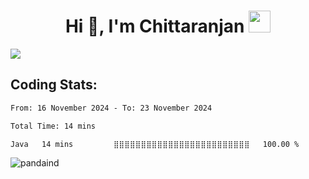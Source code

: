 
<h1 align="center">Hi 👋, I'm Chittaranjan <a href="https://pandac.in" target="blank"><img src="https://cdn-icons-png.flaticon.com/512/3536/3536964.png" width="35" height="35"></a></h1>
<img src="https://komarev.com/ghpvc/?username=pandaind">
<!--
<p align="left">
<a href="https://twitter.com/_expertpanda" target="blank"><img align="center" src="https://raw.githubusercontent.com/rahuldkjain/github-profile-readme-generator/master/src/images/icons/Social/twitter.svg" alt="_pandaind" height="30" width="40" /></a>
<a href="https://linkedin.com/in/pandaind" target="blank"><img align="center" src="https://raw.githubusercontent.com/rahuldkjain/github-profile-readme-generator/master/src/images/icons/Social/linked-in-alt.svg" alt="pandaind" height="30" width="40" /></a>
<a href="https://auth.geeksforgeeks.org/user/github_pandaind" target="blank"><img align="center" src="https://raw.githubusercontent.com/rahuldkjain/github-profile-readme-generator/master/src/images/icons/Social/geeks-for-geeks.svg" alt="github_pandaind" height="30" width="40" /></a><a href="https://www.hackerrank.com/pandaind" target="blank"><img align="center" src="https://raw.githubusercontent.com/rahuldkjain/github-profile-readme-generator/master/src/images/icons/Social/hackerrank.svg" alt="pandaind" height="30" width="40" /></a>
</p>
---
-->

## Coding Stats:
<!--START_SECTION:waka-->

```txt
From: 16 November 2024 - To: 23 November 2024

Total Time: 14 mins

Java   14 mins         ⣿⣿⣿⣿⣿⣿⣿⣿⣿⣿⣿⣿⣿⣿⣿⣿⣿⣿⣿⣿⣿⣿⣿⣿⣿   100.00 %
```

<!--END_SECTION:waka-->
<!--
<h4 align="left">Backend: </h4><p align="left"> 
<img src="https://raw.githubusercontent.com/devicons/devicon/master/icons/java/java-original.svg" alt="java" width="40" height="40"/>
<img src="https://raw.githubusercontent.com/devicons/devicon/master/icons/python/python-original.svg" alt="python" width="40" height="40"/> 
<img src="https://www.rust-lang.org/logos/rust-logo-128x128.png" alt="rust" width="40" height="40"/>
<img src="https://www.vectorlogo.zone/logos/springio/springio-icon.svg" alt="spring" width="40" height="40"/>
<img src="https://nestjs.com/logo-small-gradient.76616405.svg" alt="nestjs" width="40" height="40"/>
</p><h4 align="left">Frontend: </h4><p>
<img src="https://raw.githubusercontent.com/devicons/devicon/master/icons/typescript/typescript-original.svg" alt="typescript" width="40" height="40"/>
<img src="https://angular.io/assets/images/logos/angular/angular.svg" alt="angular" width="40" height="40"/>
<img src="https://raw.githubusercontent.com/devicons/devicon/master/icons/react/react-original-wordmark.svg" alt="react" width="40" height="40"/>
<img src="https://raw.githubusercontent.com/devicons/devicon/master/icons/sass/sass-original.svg" alt="sass" width="40" height="40"/>
<img src="https://raw.githubusercontent.com/devicons/devicon/master/icons/html5/html5-original-wordmark.svg" alt="html5" width="40" height="40"/>
<img src="https://raw.githubusercontent.com/devicons/devicon/master/icons/css3/css3-original-wordmark.svg" alt="css3" width="40" height="40"/>
<img src="https://raw.githubusercontent.com/devicons/devicon/master/icons/javascript/javascript-original.svg" alt="javascript" width="40" height="40"/>
<img src="https://raw.githubusercontent.com/devicons/devicon/master/icons/redux/redux-original.svg" alt="redux" width="40" height="40"/>
</p><h4 align="left">Messaging: </h4><p>
<img src="https://www.vectorlogo.zone/logos/apache_kafka/apache_kafka-icon.svg" alt="kafka" width="40" height="40"/>
<img src="https://www.vectorlogo.zone/logos/rabbitmq/rabbitmq-icon.svg" alt="rabbitMQ" width="40" height="40"/>
<img src="https://activemq.apache.org/assets/img/activemq_logo_icon.svg" alt="activemq" width="40" height="40"/>
</p><h4 align="left">Database: </h4><p>
<img src="https://www.vectorlogo.zone/logos/apache_cassandra/apache_cassandra-icon.svg" alt="cassandra" width="40" height="40"/>
<img src="https://raw.githubusercontent.com/devicons/devicon/master/icons/mongodb/mongodb-original-wordmark.svg" alt="mongodb" width="40" height="40"/>
<img src="https://raw.githubusercontent.com/devicons/devicon/master/icons/mysql/mysql-original-wordmark.svg" alt="mysql" width="40" height="40"/>
<img src="https://raw.githubusercontent.com/devicons/devicon/master/icons/postgresql/postgresql-original-wordmark.svg" alt="postgresql" width="40" height="40"/>
</p><h4 align="left">DevOps: </h4><p>
<img src="https://www.vectorlogo.zone/logos/git-scm/git-scm-icon.svg" alt="git" width="40" height="40"/>
<img src="https://raw.githubusercontent.com/devicons/devicon/master/icons/docker/docker-original-wordmark.svg" alt="docker" width="40" height="40"/>
<img src="https://www.vectorlogo.zone/logos/kubernetes/kubernetes-icon.svg" alt="kubernetes" width="40" height="40"/>
<img src="https://www.vectorlogo.zone/logos/gnu_bash/gnu_bash-icon.svg" alt="bash" width="40" height="40"/>
<img src="https://raw.githubusercontent.com/devicons/devicon/master/icons/linux/linux-original.svg" alt="linux" width="40" height="40"/>
<img src="https://raw.githubusercontent.com/devicons/devicon/master/icons/nginx/nginx-original.svg" alt="nginx" width="40" height="40"/>
</p><h4 align="left">Cloud: </h4><p>
<img src="https://www.vectorlogo.zone/logos/amazon_aws/amazon_aws-icon.svg" alt="aws" width="40" height="40"/>
<img src="https://www.vectorlogo.zone/logos/microsoft_azure/microsoft_azure-icon.svg" alt="azure" width="40" height="40"/> 
<img src="https://www.vectorlogo.zone/logos/google_cloud/google_cloud-icon.svg" alt="gcp" width="40" height="40"/>
</p><h4 align="left">Tools: </h4><p>
<img src="https://www.vectorlogo.zone/logos/graphql/graphql-icon.svg" alt="graphql" width="40" height="40"/>
<img src="https://www.vectorlogo.zone/logos/getpostman/getpostman-icon.svg" alt="postman" width="40" height="40"/>
</p>

---
-->
<p><img align="center" src="https://github-readme-streak-stats.herokuapp.com/?user=pandaind&" alt="pandaind" /></p>

<!-- <p><img align="left" src="https://github-readme-stats.vercel.app/api/top-langs?username=pandaind&show_icons=true&locale=en&layout=compact" alt="pandaind" /></p>
<p>&nbsp;<img align="center" src="https://github-readme-stats.vercel.app/api?username=pandaind&show_icons=true&locale=en" alt="pandaind" /></p>
-->



<!-- <img src="https://github-readme-stats.vercel.app/api/wakatime?username=pandaind"> -->
